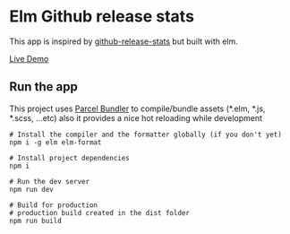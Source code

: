 # Elm Github release stats
This app is inspired by [github-release-stats](https://github.com/Somsubhra/github-release-stats) but built with elm.

[Live Demo](https://a-atalla.github.io/elm-gh-stats/)
## Run the app
This project uses [Parcel Bundler](https://parceljs.org) to compile/bundle assets (*.elm, *.js, *.scss, ...etc)
also it provides a nice hot reloading while development

```shell script
# Install the compiler and the formatter globally (if you don't yet)
npm i -g elm elm-format

# Install project dependencies 
npm i 

# Run the dev server
npm run dev

# Build for production
# production build created in the dist folder
npm run build
```
